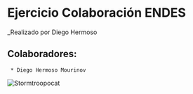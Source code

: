 
# Ejercicio Colaboración ENDES

_Realizado por Diego Hermoso

## Colaboradores:
	 * Diego Hermoso Mourinov


![Stormtroopocat](https://octodex.github.com/images/stormtroopocat.jpg "The Stormtroopocat")





